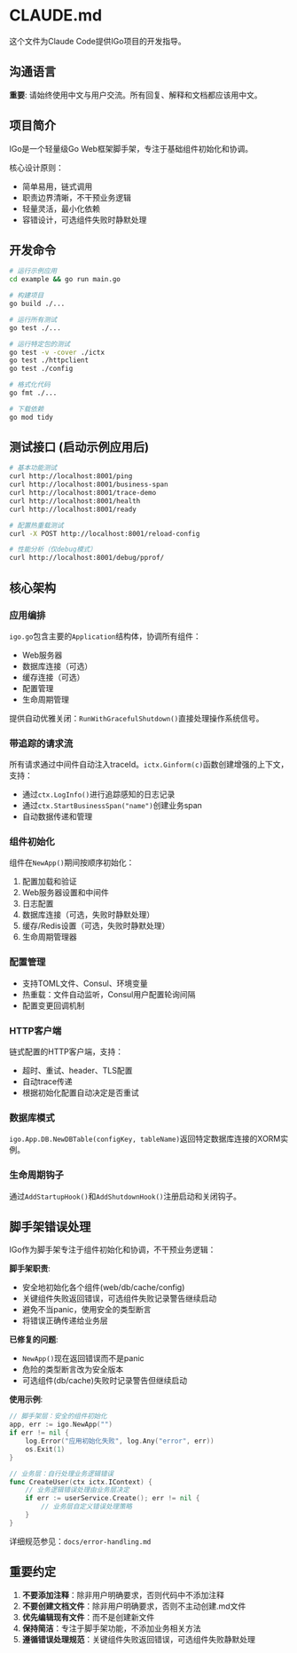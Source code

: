 # CLAUDE.md

这个文件为Claude Code提供IGo项目的开发指导。

## 沟通语言
**重要**: 请始终使用中文与用户交流。所有回复、解释和文档都应该用中文。

## 项目简介

IGo是一个轻量级Go Web框架脚手架，专注于基础组件初始化和协调。

核心设计原则：
- 简单易用，链式调用
- 职责边界清晰，不干预业务逻辑  
- 轻量灵活，最小化依赖
- 容错设计，可选组件失败时静默处理

## 开发命令

```bash
# 运行示例应用
cd example && go run main.go

# 构建项目
go build ./...

# 运行所有测试
go test ./...

# 运行特定包的测试
go test -v -cover ./ictx
go test ./httpclient
go test ./config

# 格式化代码
go fmt ./...

# 下载依赖
go mod tidy
```

## 测试接口 (启动示例应用后)

```bash
# 基本功能测试
curl http://localhost:8001/ping
curl http://localhost:8001/business-span
curl http://localhost:8001/trace-demo
curl http://localhost:8001/health
curl http://localhost:8001/ready

# 配置热重载测试
curl -X POST http://localhost:8001/reload-config

# 性能分析（仅debug模式）
curl http://localhost:8001/debug/pprof/
```

## 核心架构

### 应用编排
`igo.go`包含主要的`Application`结构体，协调所有组件：
- Web服务器
- 数据库连接（可选）
- 缓存连接（可选）
- 配置管理
- 生命周期管理

提供自动优雅关闭：`RunWithGracefulShutdown()`直接处理操作系统信号。

### 带追踪的请求流
所有请求通过中间件自动注入traceId。`ictx.Ginform(c)`函数创建增强的上下文，支持：
- 通过`ctx.LogInfo()`进行追踪感知的日志记录
- 通过`ctx.StartBusinessSpan("name")`创建业务span
- 自动数据传递和管理

### 组件初始化
组件在`NewApp()`期间按顺序初始化：
1. 配置加载和验证
2. Web服务器设置和中间件
3. 日志配置  
4. 数据库连接（可选，失败时静默处理）
5. 缓存/Redis设置（可选，失败时静默处理）
6. 生命周期管理器

### 配置管理
- 支持TOML文件、Consul、环境变量
- 热重载：文件自动监听，Consul用户配置轮询间隔
- 配置变更回调机制

### HTTP客户端
链式配置的HTTP客户端，支持：
- 超时、重试、header、TLS配置
- 自动trace传递
- 根据初始化配置自动决定是否重试

### 数据库模式
`igo.App.DB.NewDBTable(configKey, tableName)`返回特定数据库连接的XORM实例。

### 生命周期钩子
通过`AddStartupHook()`和`AddShutdownHook()`注册启动和关闭钩子。

## 脚手架错误处理

IGo作为脚手架专注于组件初始化和协调，不干预业务逻辑：

**脚手架职责**:
- 安全地初始化各个组件(web/db/cache/config)
- 关键组件失败返回错误，可选组件失败记录警告继续启动
- 避免不当panic，使用安全的类型断言
- 将错误正确传递给业务层

**已修复的问题**:
- `NewApp()`现在返回错误而不是panic
- 危险的类型断言改为安全版本
- 可选组件(db/cache)失败时记录警告但继续启动

**使用示例**:
```go
// 脚手架层：安全的组件初始化
app, err := igo.NewApp("")
if err != nil {
    log.Error("应用初始化失败", log.Any("error", err))
    os.Exit(1)
}

// 业务层：自行处理业务逻辑错误
func CreateUser(ctx ictx.IContext) {
    // 业务逻辑错误处理由业务层决定
    if err := userService.Create(); err != nil {
        // 业务层自定义错误处理策略
    }
}
```

详细规范参见：`docs/error-handling.md`

## 重要约定

1. **不要添加注释**：除非用户明确要求，否则代码中不添加注释
2. **不要创建文档文件**：除非用户明确要求，否则不主动创建.md文件
3. **优先编辑现有文件**：而不是创建新文件
4. **保持简洁**：专注于脚手架功能，不添加业务相关方法
5. **遵循错误处理规范**：关键组件失败返回错误，可选组件失败静默处理